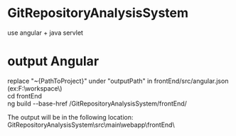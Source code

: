 # GitRepositoryAnalysisSystem
use angular + java servlet
# output Angular
replace "~{PathToProject}" under "outputPath" in frontEnd/src/angular.json  (ex:F:\\workspace\\)  
cd frontEnd  
ng build --base-href /GitRepositoryAnalysisSystem/frontEnd/  

The output will be in the following location:  
GitRepositoryAnalysisSystem\src\main\webapp\frontEnd\
